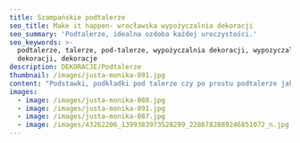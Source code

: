 ```yaml
---
title: Szampańskie podtalerze
seo_title: Make it happen- wrocławska wypożyczalnia dekoracji
seo_summary: 'Podtalerze, idealna ozdoba każdej uroczystości.'
seo_keywords: >-
  podtalerze, talerze, pod-talerze, wypożyczalnia dekoracji, wypozyczalnia
  dekoracji, dekoracje
description: DEKORACJE/Podtalerze
thumbnail: /images/justa-monika-091.jpg
content: "Podstawki, podkładki pod talerze czy po prostu podtalerze jako nowa kategoria talerzy \U0001F60A? Nieważne jakiego określenia używasz, musisz wiedzieć jedno, podtalerze  to obowiązkowy element każdego wesela z klasą, uroczystości rodzinnej czy eventu. To połączenie funkcjonalności z elegancją. \n\n•\twymiary: średnica 33cm\n\n•\tmateriał: plastik\n\n•\tkolor: szampański \n\n•\tdostępna ilość: 183 sztuki (minimalna ilość podtalerzy do jednorazowego wypożyczenia to 100 sztuk)\n\n•\tcena wypożyczenia: 5 zł/szt.\n\n•\ttransport na terenie Wrocławia - gratis, poza terenem Wrocławia wyceniany jest indywidualnie\n\n•\tistnieje możliwość odbioru osobistego bądź nadania przesyłki kurierskiej\n\n•\tsprawdź dostępność w kalendarzu i dokonaj wstępnej rezerwacji\n\n•\twięcej  informacji znajdziesz w zakładce [JAK DZIAŁAMY](/form)"
images:
  - image: /images/justa-monika-088.jpg
  - image: /images/justa-monika-091.jpg
  - image: /images/justa-monika-087.jpg
  - image: /images/43262206_1399383973528299_2286782889246851072_n.jpg
---
```


